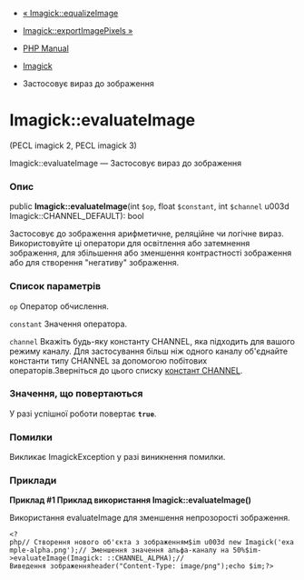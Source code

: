 - [« Imagick::equalizeImage](imagick.equalizeimage.md)
- [Imagick::exportImagePixels »](imagick.exportimagepixels.md)

- [PHP Manual](index.md)
- [Imagick](class.imagick.md)
- Застосовує вираз до зображення

# Imagick::evaluateImage

(PECL imagick 2, PECL imagick 3)

Imagick::evaluateImage — Застосовує вираз до зображення

### Опис

public **Imagick::evaluateImage**(int `$op`, float `$constant`, int
`$channel` u003d Imagick::CHANNEL_DEFAULT): bool

Застосовує до зображення арифметичне, реляційне чи логічне
вираз. Використовуйте ці оператори для освітлення або затемнення
зображення, для збільшення або зменшення контрастності зображення або
для створення "негативу" зображення.

### Список параметрів

`op`
Оператор обчислення.

`constant`
Значення оператора.

`channel`
Вкажіть будь-яку константу CHANNEL, яка підходить для вашого режиму
каналу. Для застосування більш ніж одного каналу об'єднайте константи
типу CHANNEL за допомогою побітових операторів.Зверніться до цього списку
[констант CHANNEL](imagick.constants.md#imagick.constants.channel).

### Значення, що повертаються

У разі успішної роботи повертає **`true`**.

### Помилки

Викликає ImagickException у разі виникнення помилки.

### Приклади

**Приклад #1 Приклад використання **Imagick::evaluateImage()****

Використання evaluateImage для зменшення непрозорості зображення.

` <?php// Створення нового об'єкта з зображенням$im u003d new Imagick('example-alpha.png');// Зменшення значення альфа-каналу на 50%$im->evaluateImage(Imagick: ::CHANNEL_ALPHA);// Виведення зображенняheader("Content-Type: image/png");echo $im;?> `

